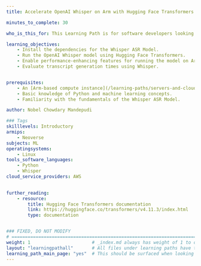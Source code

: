 ```yaml
---
title: Accelerate OpenAI Whisper on Arm with Hugging Face Transformers

minutes_to_complete: 30

who_is_this_for: This Learning Path is for software developers looking to run the Whisper Automatic Speech Recognition (ASR) model efficiently. You will use an Arm-based cloud instance to run and build speech transcription-based applications.

learning_objectives:
    - Install the dependencies for the Whisper ASR Model.
    - Run the OpenAI Whisper model using Hugging Face Transformers.
    - Enable performance-enhancing features for running the model on Arm CPUs.
    - Evaluate transcript generation times using Whisper.


prerequisites:
    - An [Arm-based compute instance](/learning-paths/servers-and-cloud-computing/intro/) running Ubuntu with 32 cores, 8GB of RAM, and 32GB disk space.
    - Basic knowledge of Python and machine learning concepts.
    - Familiarity with the fundamentals of the Whisper ASR Model.

author: Nobel Chowdary Mandepudi

### Tags
skilllevels: Introductory
armips:
    - Neoverse
subjects: ML
operatingsystems:
    - Linux
tools_software_languages:
    - Python
    - Whisper
cloud_service_providers: AWS
    

further_reading:
    - resource:
        title: Hugging Face Transformers documentation
        link: https://huggingface.co/transformers/v4.11.3/index.html
        type: documentation


### FIXED, DO NOT MODIFY
# ================================================================================
weight: 1                       # _index.md always has weight of 1 to order correctly
layout: "learningpathall"       # All files under learning paths have this same wrapper
learning_path_main_page: "yes"  # This should be surfaced when looking for related content. Only set for _index.md of learning path content.
---
```

